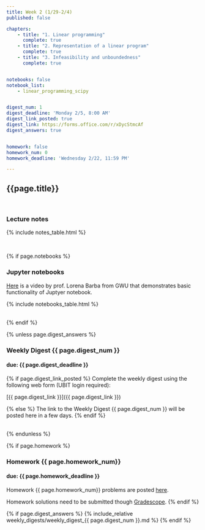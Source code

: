 ```yaml
---
title: Week 2 (1/29-2/4)
published: false

chapters:
    - title: "1. Linear programming"
      complete: true
    - title: "2. Representation of a linear program"
      complete: true
    - title: "3. Infeasibility and unboundedness"
      complete: true


notebooks: false
notebook_list:
    - linear_programming_scipy


digest_num: 1
digest_deadline: 'Monday 2/5, 8:00 AM'
digest_link_posted: true
digest_link: https://forms.office.com/r/xDycStmcAf
digest_answers: true


homework: false
homework_num: 0
homework_deadline: 'Wednesday 2/22, 11:59 PM'

---
```


<style>
    ul {
        padding-left: 20px;
    }
</style>


## {{page.title}}

<br/>

### Lecture notes

{% include notes_table.html %}

<br/>

{% if page.notebooks %}
### Jupyter notebooks

[Here](https://www.youtube.com/watch?v=BJnro9jQ3fE) is a video by prof. Lorena Barba
from GWU that demonstrates basic functionality of Juptyer notebook.

{% include notebooks_table.html %}

<br/>
{% endif %}


{% unless page.digest_answers %}
### Weekly Digest {{ page.digest_num }}
#### due: {{ page.digest_deadline }}

{% if page.digest_link_posted %}
Complete the weekly digest using the following web form (UBIT login required):

[{{ page.digest_link }}]({{ page.digest_link }})

{% else %}
The link to the Weekly Digest {{ page.digest_num }} will be posted here
in a few days.
{% endif %}

<br/>
{% endunless %}


{% if page.homework %}
### Homework {{ page.homework_num}}
#### due: {{ page.homework_deadline }}

Homework {{ page.homework_num}} problems are posted <a href="{{ site.baseurl }}/assets/homework/hw_{{ page.homework_num }}.pdf" target="_blank">here</a>.

Homework solutions need to be submitted though [Gradescope](https://www.gradescope.com/).
{% endif %}

{% if page.digest_answers %}
{% include_relative weekly_digests/weekly_digest_{{ page.digest_num }}.md %}
{% endif %}